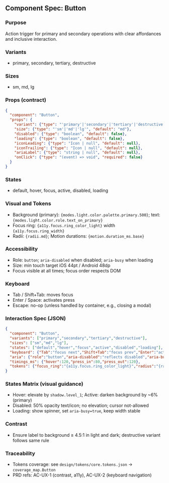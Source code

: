 ## Component Spec: Button

### Purpose
Action trigger for primary and secondary operations with clear affordances and inclusive interaction.

### Variants
- primary, secondary, tertiary, destructive

### Sizes
- sm, md, lg

### Props (contract)
```json
{
  "component": "Button",
  "props": {
    "variant": {"type": "'primary'|'secondary'|'tertiary'|'destructive'", "default": "primary"},
    "size": {"type": "'sm'|'md'|'lg'", "default": "md"},
    "disabled": {"type": "boolean", "default": false},
    "loading": {"type": "boolean", "default": false},
    "iconLeading": {"type": "Icon | null", "default": null},
    "iconTrailing": {"type": "Icon | null", "default": null},
    "ariaLabel": {"type": "string | null", "default": null},
    "onClick": {"type": "(event) => void", "required": false}
  }
}
```

### States
- default, hover, focus, active, disabled, loading

### Visual and Tokens
- Background (primary): `{modes.light.color.palette.primary.500}`; text: `{modes.light.color.role.text_on_primary}`
- Focus ring: `{a11y.focus.ring_color_light}` width `{a11y.focus.ring_width}`
- Radii: `{radii.md}`; Motion durations: `{motion.duration_ms.base}`

### Accessibility
- Role: `button`; `aria-disabled` when disabled; `aria-busy` when loading
- Size: min touch target iOS 44pt / Android 48dp
- Focus visible at all times; focus order respects DOM

### Keyboard
- Tab / Shift+Tab: moves focus
- Enter / Space: activates press
- Escape: no-op (unless handled by container, e.g., closing a modal)

### Interaction Spec (JSON)
```json
{
  "component": "Button",
  "variants": ["primary","secondary","tertiary","destructive"],
  "sizes": ["sm","md","lg"],
  "states": ["default","hover","focus","active","disabled","loading"],
  "keyboard": {"Tab":"focus next","Shift+Tab":"focus prev","Enter":"activate","Space":"activate"},
  "aria": {"role":"button","aria-disabled":"reflects disabled","aria-busy":"reflects loading"},
  "timings_ms": {"hover":120,"press_in":80,"press_out":120},
  "tokens": {"focus_ring":"{a11y.focus.ring_color_light}","radius":"{radii.md}","motion":"{motion.duration_ms.base}"}
}
```

### States Matrix (visual guidance)
- Hover: elevate by `shadow.level_1`; Active: darken background by ~6% (primary)
- Disabled: 50% opacity text/icon; no elevation; cursor not-allowed
- Loading: show spinner, set `aria-busy=true`, keep width stable

### Contrast
- Ensure label to background ≥ 4.5:1 in light and dark; destructive variant follows same rule

### Traceability
- Tokens coverage: see `design/tokens/core.tokens.json` → `coverage_map.Button`
- PRD refs: AC-UX-1 (contrast, a11y), AC-UX-2 (keyboard navigation)

